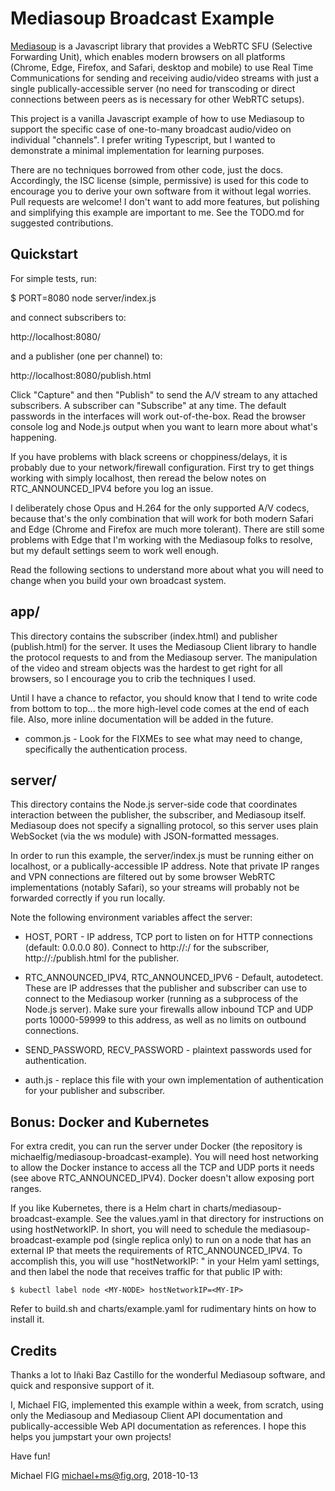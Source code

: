 # Mediasoup Broadcast Example

[Mediasoup](https://mediasoup.org/) is a Javascript library that provides a WebRTC SFU (Selective Forwarding Unit), which enables modern browsers on all platforms (Chrome, Edge, Firefox, and Safari, desktop and mobile) to use Real Time Communications for sending and receiving audio/video streams with just a single publically-accessible server (no need for transcoding or direct connections between peers as is necessary for other WebRTC setups).

This project is a vanilla Javascript example of how to use Mediasoup to support the specific case of one-to-many broadcast audio/video on individual "channels".  I prefer writing Typescript, but I wanted to demonstrate a minimal implementation for learning purposes.

There are no techniques borrowed from other code, just the docs.  Accordingly, the ISC license (simple, permissive) is used for this code to encourage you to derive your own software from it without legal worries.  Pull requests are welcome!  I don't want to add more features, but polishing and simplifying this example are important to me.  See the TODO.md for suggested contributions.

## Quickstart

For simple tests, run:

$ PORT=8080 node server/index.js

and connect subscribers to:

http://localhost:8080/

and a publisher (one per channel) to:

http://localhost:8080/publish.html

Click "Capture" and then "Publish" to send the A/V stream to any attached subscribers.  A subscriber can "Subscribe" at any time.  The default passwords in the interfaces will work out-of-the-box.  Read the browser console log and Node.js output when you want to learn more about what's happening.

If you have problems with black screens or choppiness/delays, it is probably due to your network/firewall configuration.  First try to get things working with simply localhost, then reread the below notes on RTC_ANNOUNCED_IPV4 before you log an issue.

I deliberately chose Opus and H.264 for the only supported A/V codecs, because that's the only combination that will work for both modern Safari and Edge (Chrome and Firefox are much more tolerant).  There are still some problems with Edge that I'm working with the Mediasoup folks to resolve, but my default settings seem to work well enough.

Read the following sections to understand more about what you will need to change when you build your own broadcast system.

## app/

This directory contains the subscriber (index.html) and publisher (publish.html) for the server.  It uses the Mediasoup Client library to handle the protocol requests to and from the Mediasoup server.  The manipulation of the video and stream objects was the hardest to get right for all browsers, so I encourage you to crib the techniques I used.

Until I have a chance to refactor, you should know that I tend to write code from bottom to top... the more high-level code comes at the end of each file.  Also, more inline documentation will be added in the future.

* common.js - Look for the FIXMEs to see what may need to change, specifically the authentication process.

## server/

This directory contains the Node.js server-side code that coordinates interaction between the publisher, the subscriber, and Mediasoup itself.  Mediasoup does not specify a signalling protocol, so this server uses plain WebSocket (via the ws module) with JSON-formatted messages.

In order to run this example, the server/index.js must be running either on localhost, or a publically-accessible IP address.  Note that private IP ranges and VPN connections are filtered out by some browser WebRTC implementations (notably Safari), so your streams will probably not be forwarded correctly if you run locally.

Note the following environment variables affect the server:

* HOST, PORT - IP address, TCP port to listen on for HTTP connections (default: 0.0.0.0 80).  Connect to http://<HOST>:<PORT>/ for the subscriber, http://<HOST>:<PORT>/publish.html for the publisher.

* RTC_ANNOUNCED_IPV4, RTC_ANNOUNCED_IPV6 - Default, autodetect.  These are IP addresses that the publisher and subscriber can use to connect to the Mediasoup worker (running as a subprocess of the Node.js server).  Make sure your firewalls allow inbound TCP and UDP ports 10000-59999 to this address, as well as no limits on outbound connections.

* SEND_PASSWORD, RECV_PASSWORD - plaintext passwords used for authentication.

* auth.js - replace this file with your own implementation of authentication for your publisher and subscriber.

## Bonus: Docker and Kubernetes

For extra credit, you can run the server under Docker (the repository is michaelfig/mediasoup-broadcast-example).  You will need host networking to allow the Docker instance to access all the TCP and UDP ports it needs (see above RTC_ANNOUNCED_IPV4).  Docker doesn't allow exposing port ranges.

If you like Kubernetes, there is a Helm chart in charts/mediasoup-broadcast-example.  See the values.yaml in that directory for instructions on using hostNetworkIP.  In short, you will need to schedule the mediasoup-broadcast-example pod (single replica only) to run on a node that has an external IP that meets the requirements of RTC_ANNOUNCED_IPV4.  To accomplish this, you will use "hostNetworkIP: <MY-IP>" in your Helm yaml settings, and then label the node that receives traffic for that public IP with:

```
$ kubectl label node <MY-NODE> hostNetworkIP=<MY-IP>
```

Refer to build.sh and charts/example.yaml for rudimentary hints on how to install it.

## Credits

Thanks a lot to Iñaki Baz Castillo for the wonderful Mediasoup software, and quick and responsive support of it.

I, Michael FIG, implemented this example within a week, from scratch, using only the Mediasoup and Mediasoup Client API documentation and publically-accessible Web API documentation as references.  I hope this helps you jumpstart your own projects!

Have fun!

Michael FIG <michael+ms@fig.org>, 2018-10-13
